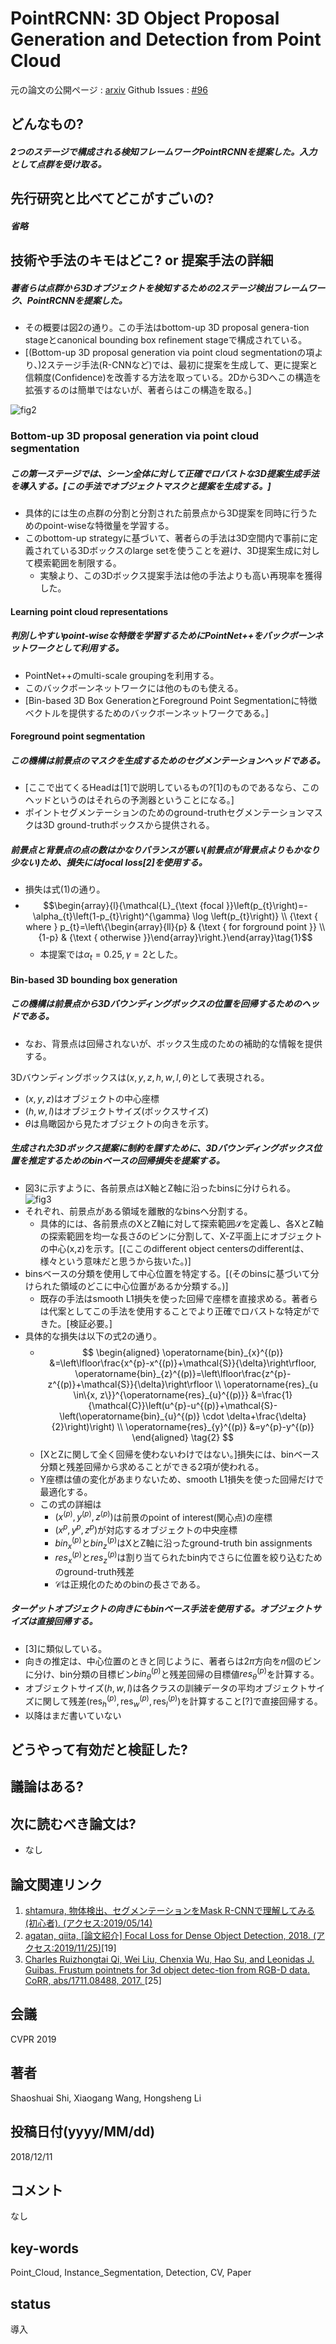 # PointRCNN: 3D Object Proposal Generation and Detection from Point Cloud

元の論文の公開ページ : [arxiv](https://arxiv.org/abs/1812.04244)
Github Issues : [#96](https://github.com/Obarads/obarads.github.io/issues/96)

## どんなもの?
##### 2つのステージで構成される検知フレームワークPointRCNNを提案した。入力として点群を受け取る。

## 先行研究と比べてどこがすごいの?
##### 省略

## 技術や手法のキモはどこ? or 提案手法の詳細
##### 著者らは点群から3Dオブジェクトを検知するための2ステージ検出フレームワーク、PointRCNNを提案した。
- その概要は図2の通り。この手法はbottom-up 3D proposal genera-tion stageとcanonical bounding box refinement stageで構成されている。
- [(Bottom-up 3D proposal generation via point cloud segmentationの項より、)2ステージ手法(R-CNNなど)では、最初に提案を生成して、更に提案と信頼度(Confidence)を改善する方法を取っている。2Dから3Dへこの構造を拡張するのは簡単ではないが、著者らはこの構造を取る。]

![fig2](img/P3OPGaDfPC/fig2.png)

### Bottom-up 3D proposal generation via point cloud segmentation
##### この第一ステージでは、シーン全体に対して正確でロバストな3D提案生成手法を導入する。[この手法でオブジェクトマスクと提案を生成する。]
- 具体的には生の点群の分割と分割された前景点から3D提案を同時に行うためのpoint-wiseな特徴量を学習する。
- このbottom-up strategyに基づいて、著者らの手法は3D空間内で事前に定義されている3Dボックスのlarge setを使うことを避け、3D提案生成に対して模索範囲を制限する。
    - 実験より、この3Dボックス提案手法は他の手法よりも高い再現率を獲得した。

#### Learning point cloud representations
##### 判別しやすいpoint-wiseな特徴を学習するためにPointNet++をバックボーンネットワークとして利用する。
- PointNet++のmulti-scale groupingを利用する。
- このバックボーンネットワークには他のものも使える。
- [Bin-based 3D Box GenerationとForeground Point Segmentationに特徴ベクトルを提供するためのバックボーンネットワークである。]

#### Foreground point segmentation
##### この機構は前景点のマスクを生成するためのセグメンテーションヘッドである。
- [ここで出てくるHeadは[1]で説明しているもの?[1]のものであるなら、このヘッドというのはそれらの予測器ということになる。]
- ポイントセグメンテーションのためのground-truthセグメンテーションマスクは3D ground-truthボックスから提供される。

##### 前景点と背景点の点の数はかなりバランスが悪い(前景点が背景点よりもかなり少ない)ため、損失にはfocal loss[2]を使用する。
- 損失は式(1)の通り。
- $$\begin{array}{l}{\mathcal{L}_{\text {focal }}\left(p_{t}\right)=-\alpha_{t}\left(1-p_{t}\right)^{\gamma} \log \left(p_{t}\right)} \\ {\text { where } p_{t}=\left\{\begin{array}{ll}{p} & {\text { for forground point }} \\ {1-p} & {\text { otherwise }}\end{array}\right.}\end{array}\tag{1}$$
    - 本提案では$\alpha_ t=0.25, \gamma=2$とした。

#### Bin-based 3D bounding box generation
##### この機構は前景点から3Dバウンディングボックスの位置を回帰するためのヘッドである。
- なお、背景点は回帰されないが、ボックス生成のための補助的な情報を提供する。

3Dバウンディングボックスは$(x, y, z, h, w, l, \theta)$として表現される。
- $(x, y, z)$はオブジェクトの中心座標
- $(h, w, l)$はオブジェクトサイズ(ボックスサイズ)
- $\theta$は鳥瞰図から見たオブジェクトの向きを示す。

##### 生成された3Dボックス提案に制約を課すために、3Dバウンディングボックス位置を推定するためのbinベースの回帰損失を提案する。
- 図3に示すように、各前景点はX軸とZ軸に沿ったbinsに分けられる。  
![fig3](img/P3OPGaDfPC/fig3.png)  
- それぞれ、前景点がある領域を離散的なbinsへ分割する。
    - 具体的には、各前景点のXとZ軸に対して探索範囲$\mathcal{S}$を定義し、各XとZ軸の探索範囲を均一な長さ$\delta$のビンに分割して、X-Z平面上にオブジェクトの中心(x,z)を示す。[(ここのdifferent object centersのdifferentは、様々という意味だと思うから抜いた。)]
- binsベースの分類を使用して中心位置を特定する。[(そのbinsに基づいて分けられた領域のどこに中心位置があるか分類する。)]
    - 既存の手法はsmooth L1損失を使った回帰で座標を直接求める。著者らは代案としてこの手法を使用することでより正確でロバストな特定ができた。[検証必要。]
- 具体的な損失は以下の式2の通り。
    - $$
    \begin{aligned} \operatorname{bin}_{x}^{(p)} &=\left\lfloor\frac{x^{p}-x^{(p)}+\mathcal{S}}{\delta}\right\rfloor, \operatorname{bin}_{z}^{(p)}=\left\lfloor\frac{z^{p}-z^{(p)}+\mathcal{S}}{\delta}\right\rfloor \\ 
    \operatorname{res}_{u \in\{x, z\}}^{\operatorname{res}_{u}^{(p)}} &=\frac{1}{\mathcal{C}}\left(u^{p}-u^{(p)}+\mathcal{S}-\left(\operatorname{bin}_{u}^{(p)} \cdot \delta+\frac{\delta}{2}\right)\right) \\ 
    \operatorname{res}_{y}^{(p)} &=y^{p}-y^{(p)} \end{aligned} \tag{2}
    $$
    - [XとZに関して全く回帰を使わないわけではない。]損失には、binベース分類と残差回帰から求めることができる2項が使われる。
    - Y座標は値の変化があまりないため、smooth L1損失を使った回帰だけで最適化する。
    - この式の詳細は
        - $\left(x^{(p)}, y^{(p)}, z^{(p)}\right)$は前景のpoint of interest(関心点)の座標
        - $\left(x^{p}, y^{p}, z^{p}\right)$が対応するオブジェクトの中央座標
        - $bin_ x^{(p)}$と$bin _z^{(p)}$はXとZ軸に沿ったground-truth bin assignments
        - $res_ x^{(p)}$と$res_ z^{(p)}$は割り当てられたbin内でさらに位置を絞り込むためのground-truth残差
        - $\mathcal{C}$は正規化のためのbinの長さである。

##### ターゲットオブジェクトの向きにもbinベース手法を使用する。オブジェクトサイズは直接回帰する。
- [3]に類似している。
- 向きの推定は、中心位置のときと同じように、著者らは$2\pi$方向を$n$個のビンに分け、bin分類の目標ビン$bin^{(p)}_ \theta$と残差回帰の目標値$res_ \theta^{(p)}$を計算する。
- オブジェクトサイズ$(h, w, l)$は各クラスの訓練データの平均オブジェクトサイズに関して残差$\left(\operatorname{res}_ {h}^{(p)}, \operatorname{res}_ {w}^{(p)}, \operatorname{res}_ {l}^{(p)}\right)$を計算すること[?]で直接回帰する。
- 以降はまだ書いていない

## どうやって有効だと検証した?

## 議論はある?

## 次に読むべき論文は?
- なし

## 論文関連リンク
1. [shtamura, 物体検出、セグメンテーションをMask R-CNNで理解してみる (初心者). (アクセス:2019/05/14)](https://qiita.com/shtamura/items/4283c851bc3d9721ed96)
2. [agatan, qiita, [論文紹介] Focal Loss for Dense Object Detection, 2018. (アクセス:2019/11/25)](https://qiita.com/agatan/items/53fe8d21f2147b0ac982)[19]
3. [Charles Ruizhongtai Qi, Wei Liu, Chenxia Wu, Hao Su, and Leonidas J. Guibas. Frustum pointnets for 3d object detec-tion from RGB-D data. CoRR, abs/1711.08488, 2017. ](https://arxiv.org/abs/1711.08488)[25]

## 会議
CVPR 2019

## 著者
Shaoshuai Shi, Xiaogang Wang, Hongsheng Li

## 投稿日付(yyyy/MM/dd)
2018/12/11

## コメント
なし

## key-words
Point_Cloud, Instance_Segmentation, Detection, CV, Paper

## status
導入